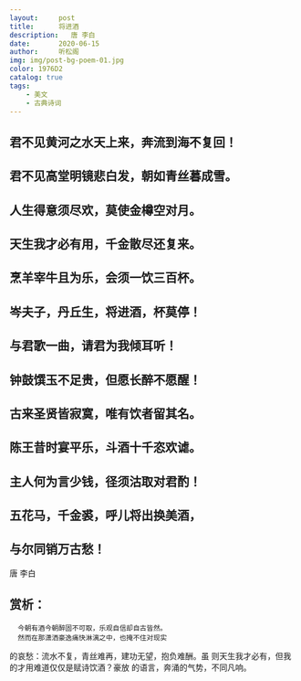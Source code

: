 ```yaml
---
layout:     post
title:      将进酒
description:   唐 李白
date:       2020-06-15
author:     听松阁
img: img/post-bg-poem-01.jpg
color: 1976D2
catalog: true
tags:
    - 美文
    - 古典诗词
---
```


## 君不见黄河之水天上来，奔流到海不复回！
## 君不见高堂明镜悲白发，朝如青丝暮成雪。
## 人生得意须尽欢，莫使金樽空对月。
## 天生我才必有用，千金散尽还复来。
## 烹羊宰牛且为乐，会须一饮三百杯。
## 岑夫子，丹丘生，将进酒，杯莫停！
## 与君歌一曲，请君为我倾耳听！
## 钟鼓馔玉不足贵，但愿长醉不愿醒！
## 古来圣贤皆寂寞，唯有饮者留其名。
## 陈王昔时宴平乐，斗酒十千恣欢谑。
## 主人何为言少钱，径须沽取对君酌！
## 五花马，千金裘，呼儿将出换美酒，
## 与尔同销万古愁！

唐 李白

## 赏析： 


      今朝有酒今朝醉固不可取，乐观自信却自古皆然。
      然而在那潇洒豪逸痛快淋漓之中，也掩不住对现实
的哀愁：流水不复，青丝难再，建功无望，抱负难酬。虽
则天生我才必有，但我的才用难道仅仅是赋诗饮酒？豪放
的语言，奔涌的气势，不同凡响。
